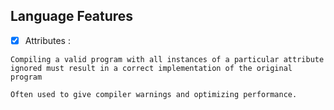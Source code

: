 ## Language Features
- [x] Attributes : 
```
Compiling a valid program with all instances of a particular attribute ignored must result in a correct implementation of the original program

Often used to give compiler warnings and optimizing performance.


```
